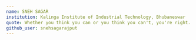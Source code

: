 ```yaml
---
name: SNEH SAGAR
institution: Kalinga Institute of Industrial Technology, Bhubaneswar
quote: Whether you think you can or you think you can't, you're right.
github_user: snehsagarajput
---
```

